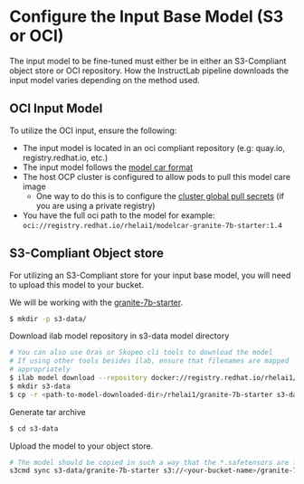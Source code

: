 # Configure the Input Base Model (S3 or OCI)

The input model to be fine-tuned must either be in either an S3-Compliant object store or OCI repository. How the
InstructLab pipeline downloads the input model varies depending on the method used.

## OCI Input Model

To utilize the OCI input, ensure the following:
* The input model is located in an oci compliant repository (e.g: quay.io, registry.redhat.io, etc.)
* The input model follows the [model car format]
* The host OCP cluster is configured to allow pods to pull this model care image
  * One way to do this is to configure the [cluster global pull secrets] (if you are using a private registry)
* You have the full oci path to the model for example: `oci://registry.redhat.io/rhelai1/modelcar-granite-7b-starter:1.4`

## S3-Compliant Object store

For utilizing an S3-Compliant store for your input base model, you will need to upload this model to your bucket.

We will be working with the [granite-7b-starter].

```bash
$ mkdir -p s3-data/
```

Download ilab model repository in s3-data model directory
```bash
# You can also use Oras or Skopeo cli tools to download the model
# If using other tools besides ilab, ensure that filenames are mapped
# appropriately
$ ilab model download --repository docker://registry.redhat.io/rhelai1/granite-7b-starter --release 1.4
$ mkdir s3-data
$ cp -r <path-to-model-downloaded-dir>/rhelai1/granite-7b-starter s3-data/granite-7b-starter
```

Generate tar archive
```bash
$ cd s3-data
```

Upload the model to your object store.
```bash
# The model should be copied in such a way that the *.safetensors are found in s3://your-bucket-name/teach-model/*.safetensors
s3cmd sync s3-data/granite-7b-starter s3://<your-bucket-name>/granite-7b-starter
```

[model car format]: https://kserve.github.io/website/latest/modelserving/storage/oci/#prepare-an-oci-image-with-model-data
[cluster global pull secrets]: https://docs.redhat.com/en/documentation/openshift_container_platform/latest/html/images/managing-images#images-update-global-pull-secret_using-image-pull-secrets
[granite-7b-starter]: https://catalog.redhat.com/software/containers/rhelai1/granite-7b-starter/667ebf10abaa082bcf96ea6a
